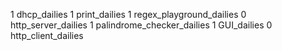 1 dhcp_dailies
1 print_dailies
1 regex_playground_dailies
0 http_server_dailies
1 palindrome_checker_dailies
1 GUI_dailies
0 http_client_dailies
